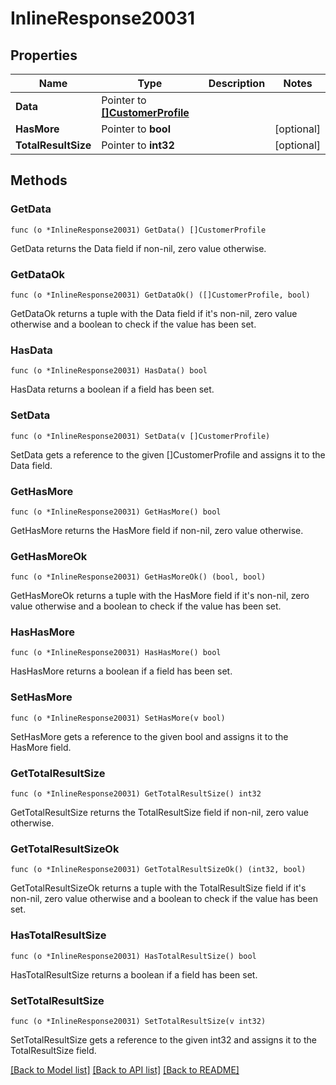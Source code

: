 # InlineResponse20031

## Properties

Name | Type | Description | Notes
------------ | ------------- | ------------- | -------------
**Data** | Pointer to [**[]CustomerProfile**](CustomerProfile.md) |  | 
**HasMore** | Pointer to **bool** |  | [optional] 
**TotalResultSize** | Pointer to **int32** |  | [optional] 

## Methods

### GetData

`func (o *InlineResponse20031) GetData() []CustomerProfile`

GetData returns the Data field if non-nil, zero value otherwise.

### GetDataOk

`func (o *InlineResponse20031) GetDataOk() ([]CustomerProfile, bool)`

GetDataOk returns a tuple with the Data field if it's non-nil, zero value otherwise
and a boolean to check if the value has been set.

### HasData

`func (o *InlineResponse20031) HasData() bool`

HasData returns a boolean if a field has been set.

### SetData

`func (o *InlineResponse20031) SetData(v []CustomerProfile)`

SetData gets a reference to the given []CustomerProfile and assigns it to the Data field.

### GetHasMore

`func (o *InlineResponse20031) GetHasMore() bool`

GetHasMore returns the HasMore field if non-nil, zero value otherwise.

### GetHasMoreOk

`func (o *InlineResponse20031) GetHasMoreOk() (bool, bool)`

GetHasMoreOk returns a tuple with the HasMore field if it's non-nil, zero value otherwise
and a boolean to check if the value has been set.

### HasHasMore

`func (o *InlineResponse20031) HasHasMore() bool`

HasHasMore returns a boolean if a field has been set.

### SetHasMore

`func (o *InlineResponse20031) SetHasMore(v bool)`

SetHasMore gets a reference to the given bool and assigns it to the HasMore field.

### GetTotalResultSize

`func (o *InlineResponse20031) GetTotalResultSize() int32`

GetTotalResultSize returns the TotalResultSize field if non-nil, zero value otherwise.

### GetTotalResultSizeOk

`func (o *InlineResponse20031) GetTotalResultSizeOk() (int32, bool)`

GetTotalResultSizeOk returns a tuple with the TotalResultSize field if it's non-nil, zero value otherwise
and a boolean to check if the value has been set.

### HasTotalResultSize

`func (o *InlineResponse20031) HasTotalResultSize() bool`

HasTotalResultSize returns a boolean if a field has been set.

### SetTotalResultSize

`func (o *InlineResponse20031) SetTotalResultSize(v int32)`

SetTotalResultSize gets a reference to the given int32 and assigns it to the TotalResultSize field.


[[Back to Model list]](../README.md#documentation-for-models) [[Back to API list]](../README.md#documentation-for-api-endpoints) [[Back to README]](../README.md)



